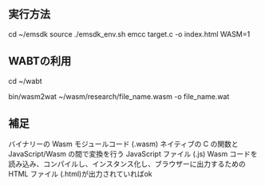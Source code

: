 ## 実行方法
cd ~/emsdk
source ./emsdk_env.sh
emcc target.c -o index.html WASM=1

## WABTの利用
cd ~/wabt

bin/wasm2wat ~/wasm/research/file_name.wasm -o file_name.wat
## 補足
バイナリーの Wasm モジュールコード (.wasm)
ネイティブの C の関数と JavaScript/Wasm の間で変換を行う JavaScript ファイル (.js)
Wasm コードを読み込み、コンパイルし、インスタンス化し、ブラウザーに出力するための HTML ファイル (.html)が出力されていればok


